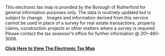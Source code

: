 This electronic tax map is provided by the Borough of Rutherford for general information purposes only. The data is routinely updated but is subject to change.   Images and information derived from this service cannot be used in place of a survey for real estate transactions, property claims, construction projects or other matters where a survey is required. Please contact the tax assessor’s office for further information @ 201-460- 3006.

[**Click Here to View The Electronic Tax Map**](http://viewer.myidv.com/Map/71332c325580417/Rutherford)
